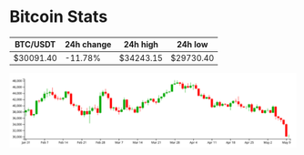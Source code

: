 # Bitcoin Stats

BTC/USDT|24h change|24h high|24h low|
|---|---|---|---|
|$30091.40|-11.78%|$34243.15|$29730.40|

<img src="./chart.svg">

